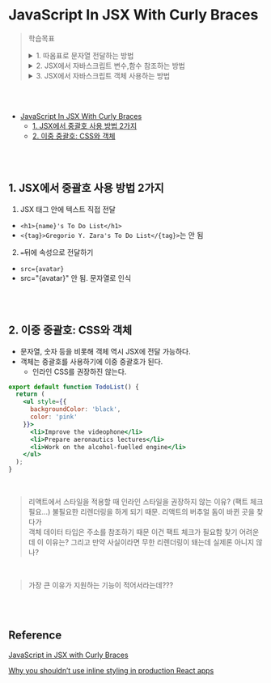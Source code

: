 # JavaScript In JSX With Curly Braces 

> 학습목표  
> <details>
> <summary>1. 따옴표로 문자열 전달하는 방법</summary>
> <div>
> JSX 속성은 문자열(작은 따옴표, 큰 따옴표)로 전달
> </div>
> </details>
> <details>
> <summary>2. JSX에서 자바스크립트 변수,함수 참조하는 방법</summary>
> <div>
> 중괄호
> </div>
> </details>
> <details>
> <summary>3. JSX에서 자바스크립트 객체 사용하는 방법</summary>
> <div>
> 이중 중괄호
> </div>
> </details>

<br><br>

- [JavaScript In JSX With Curly Braces](#javascript-in-jsx-with-curly-braces)
  - [1. JSX에서 중괄호 사용 방법 2가지](#1-jsx에서-중괄호-사용-방법-2가지)
  - [2. 이중 중괄호: CSS와 객체](#2-이중-중괄호-css와-객체)

<br><br>

## 1. JSX에서 중괄호 사용 방법 2가지
1. JSX 태그 안에 텍스트 직접 전달
- `<h1>{name}'s To Do List</h1>`
- `<{tag}>Gregorio Y. Zara's To Do List</{tag}>`는 안 됨

2. `=`뒤에 속성으로 전달하기
- `src={avatar}`
- src="{avatar}" 안 됨. 문자열로 인식

<br><br>

## 2. 이중 중괄호: CSS와 객체
- 문자열, 숫자 등을 비롯해 객체 역시 JSX에 전달 가능하다.
- 객체는 중괄호를 사용하기에 이중 중괄호가 된다.
  - 인라인 CSS를 권장하진 않는다.


```jsx
export default function TodoList() {
  return (
    <ul style={{
      backgroundColor: 'black',
      color: 'pink'
    }}>
      <li>Improve the videophone</li>
      <li>Prepare aeronautics lectures</li>
      <li>Work on the alcohol-fuelled engine</li>
    </ul>
  );
}
```

<br>

> 리액트에서 스타일을 적용할 때 인라인 스타일을 권장하지 않는 이유? (팩트 체크 필요...)
> 불필요한 리렌더링을 하게 되기 때문. 리액트의 버추얼 돔이 바뀐 곳을 찾다가   
> 객체 데이터 타입은 주소를 참조하기 때문 
> 이건 팩트 체크가 필요함 찾기 어려운데 이 이유는? 그리고 만약 사실이라면 무한 리렌더링이 돼는데 실제론 아니지 않나? 

<br>

> 가장 큰 이유가 지원하는 기능이 적어서라는데??? 

<br><br>

## Reference <!-- omit in toc -->
[JavaScript in JSX with Curly Braces](https://beta.reactjs.org/learn/javascript-in-jsx-with-curly-braces)

[Why you shouldn’t use inline styling in production React apps](https://blog.logrocket.com/why-you-shouldnt-use-inline-styling-in-production-react-apps/)